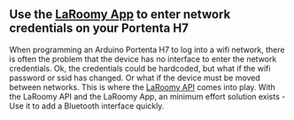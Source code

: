 ## Use the [LaRoomy App](https://www.laroomy.com/) to enter network credentials on your Portenta H7

When programming an Arduino Portenta H7 to log into a wifi network, there is often the problem that the device has no interface to enter the network credentials. Ok, the credentials could be hardcoded, but what if the wifi password or ssid has changed. Or what if the device must be moved between networks. This is where the [LaRoomy API](https://api.laroomy.com/) comes into play. With the LaRoomy API and the LaRoomy App, an minimum effort solution exists - Use it to add a Bluetooth interface quickly.
